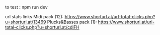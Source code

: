 to test : npm run dev

url stats links
Midi pack (12): https://www.shorturl.at/url-total-clicks.php?u=shorturl.at/13469
Plucks&Basses pack (1): https://www.shorturl.at/url-total-clicks.php?u=shorturl.at/cdiFH